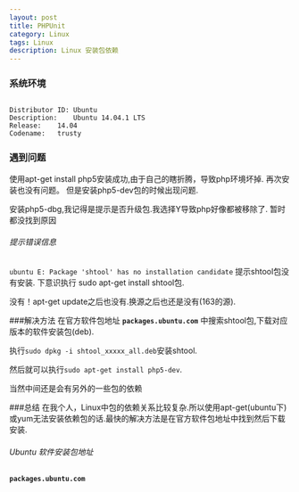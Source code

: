 ```yaml
---
layout: post
title: PHPUnit
category: Linux
tags: Linux
description: Linux 安装包依赖
---
```

### 系统环境
<pre><code>
Distributor ID:	Ubuntu
Description:	Ubuntu 14.04.1 LTS
Release:	14.04
Codename:	trusty
</code></pre>

### 遇到问题
使用apt-get install php5安装成功,由于自己的瞎折腾，导致php环境坏掉.
再次安装也没有问题。
但是安装php5-dev包的时候出现问题.

安装php5-dbg,我记得是提示是否升级包.我选择Y导致php好像都被移除了. 暂时都没找到原因

###### 提示错误信息
`ubuntu E: Package 'shtool' has no installation candidate`
提示shtool包没有安装.
下意识执行 sudo apt-get install shtool包.

没有！apt-get update之后也没有.换源之后也还是没有(163的源).

###解决方法
在官方软件包地址
<b>`packages.ubuntu.com`</b>
中搜索shtool包,下载对应版本的软件安装包(deb).

执行`sudo dpkg -i shtool_xxxxx_all.deb`安装shtool.

然后就可以执行`sudo apt-get install php5-dev`.

当然中间还是会有另外的一些包的依赖

###总结
在我个人，Linux中包的依赖关系比较复杂.所以使用apt-get(ubuntu下)或yum无法安装依赖包的话.最快的解决方法是在官方软件包地址中找到然后下载安装.

###### Ubuntu 软件安装包地址

 **`packages.ubuntu.com`**


